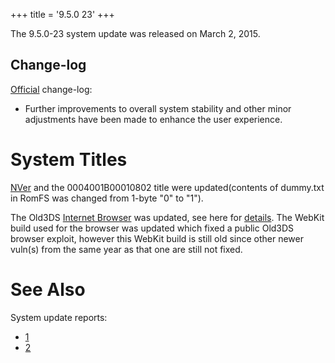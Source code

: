 +++
title = '9.5.0 23'
+++

The 9.5.0-23 system update was released on March 2, 2015.

## Change-log

[Official](http://en-americas-support.nintendo.com/app/answers/detail/a_id/231)
change-log:

- Further improvements to overall system stability and other minor
  adjustments have been made to enhance the user experience.

# System Titles

[NVer](NVer "wikilink") and the 0004001B00010802 title were
updated(contents of dummy.txt in RomFS was changed from 1-byte "0" to
"1").

The Old3DS [Internet Browser](Internet_Browser "wikilink") was updated,
see here for [details](Internet_Browser "wikilink"). The WebKit build
used for the browser was updated which fixed a public Old3DS browser
exploit, however this WebKit build is still old since other newer
vuln(s) from the same year as that one are still not fixed.

# See Also

System update reports:

- [1](http://yls8.mtheall.com/ninupdates/reports.php?date=03-02-15_07-05-03&sys=ctr)
- [2](http://yls8.mtheall.com/ninupdates/reports.php?date=03-02-15_07-05-11&sys=ktr)
